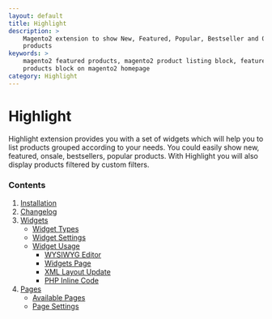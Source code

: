 ```yaml
---
layout: default
title: Highlight
description: >
    Magento2 extension to show New, Featured, Popular, Bestseller and OnSale
    products
keywords: >
    magento2 featured products, magento2 product listing block, featured
    products block on magento2 homepage
category: Highlight
---
```


# Highlight

Highlight extension provides you with a set of widgets which will help you to list
products grouped according to your needs. You could easily show new,
featured, onsale, bestsellers, popular products. With Highlight you will also
display products filtered by custom filters.

### Contents

1. [Installation](installation/)
2. [Changelog](changelog/)
3. [Widgets](widgets/)
    - [Widget Types](widgets/#highlight-widgets)
    - [Widget Settings](widgets/settings/)
    - [Widget Usage](widgets/usage/)
        - [WYSIWYG Editor](widgets/usage/#wysiwyg-editor)
        - [Widgets Page](widgets/usage/#widgets-page)
        - [XML Layout Update](widgets/usage/#xml-layout-update)
        - [PHP Inline Code](widgets/usage/#php-inline-code)
4. [Pages](pages/)
    - [Available Pages](pages/#available-pages)
    - [Page Settings](pages/#settings)

